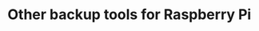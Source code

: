 # Other backup tools for Raspberry Pi

[.de]: ../../de/src/other-raspberry-backup-tools.md
[.source]: https://linux-tips-and-tricks.de/de/raspibackup#anderetools
